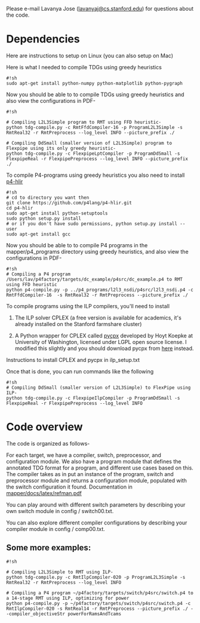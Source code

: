 Please e-mail Lavanya Jose (lavanyaj@cs.stanford.edu) for questions about the code.

# Dependencies #

Here are instructions to setup on Linux (you can also setup on Mac)

Here is what I needed to compile TDGs using greedy heuristics 

```
#!sh
sudo apt-get install python-numpy python-matplotlib python-pygraph
```

Now you should be able to to compile TDGs using greedy heuristics and also view the configurations in PDF-

```
#!sh

# Compiling L2L3Simple program to RMT using FFD heuristic-
python tdg-compile.py -c RmtFfdCompiler-16 -p ProgramL2L3Simple -s RmtReal32 -r RmtPreprocess --log_level INFO --picture_prefix ./

# Compiling DdSmall (smaller version of L2L3Simple) program to Flexpipe using its only greedy heuristic-
python tdg-compile.py -c FlexpipeLptCompiler -p ProgramDdSmall -s FlexpipeReal -r FlexpipePreprocess --log_level INFO --picture_prefix ./

```

To compile P4-programs using greedy heuristics you also need to install [p4-hlir](https://github.com/p4lang/p4-hlir)

```
#!sh
# cd to directory you want then
git clone https://github.com/p4lang/p4-hlir.git
cd p4-hlir
sudo apt-get install python-setuptools
sudo python setup.py install
# or if you don't have sudo permissions, python setup.py install --user
sudo apt-get install gcc
```

Now you should be able to to compile P4 programs in the mapper/p4_programs directory using greedy heuristics, and also view the configurations in PDF-

```
#!sh
# Compiling a P4 program /Users/lav/p4factory/targets/dc_example/p4src/dc_example.p4 to RMT using FFD heuristic
python p4-compile.py -p ../p4_programs/l2l3_nsdi/p4src/l2l3_nsdi.p4 -c RmtFfdCompiler-16  -s RmtReal32 -r RmtPreprocess --picture_prefix ./
```

To compile programs using the ILP compilers, you'll need to install 

1. The ILP solver CPLEX (a free version is available for academics, it's already installed on the Stanford farmshare cluster)

2. A Python wrapper for CPLEX called [pycpx](http://www.stat.washington.edu/~hoytak/code/pycpx/) developed by Hoyt Koepke at University of Washington, licensed under LGPL open source license. I modified this slightly and you should download pycpx from [here](https://github.com/lavanyaj/pycpx) instead.

Instructions to install CPLEX and pycpx in ilp_setup.txt

Once that is done, you can run commands like the following

```
#!sh
# Compiling DdSmall (smaller version of L2L3Simple) to FlexPipe using ILP-
python tdg-compile.py -c FlexpipeIlpCompiler -p ProgramDdSmall -s FlexpipeReal -r FlexpipePreprocess --log_level INFO
```

# Code overview #
The code is organized as follows-

For each target, we have a compiler, switch, preprocessor,
and configuration module. We also have a program module that defines the annotated TDG format
for a program, and different use cases based on this.
The compiler takes as in put an instance of the program, switch and preprocessor module
and returns a configuration module, populated with the switch configuration it found. Documentation in [mapper/docs/latex/refman.pdf](https://bitbucket.org/lavanyaj/switch-compiler/raw/1ed29f56125d5b8c622e33be3eb776ed2162a1ce/mapper/docs/latex/refman.pdf
)


You can play around with different switch parameters by describing your own switch module in config / switch00.txt. 

You can also explore different compiler configurations by describing your compiler module in config / comp00.txt.


## Some more examples: ##

```
#!sh

# Compiling L2L3Simple to RMT using ILP-
python tdg-compile.py -c RmtIlpCompiler-020 -p ProgramL2L3Simple -s RmtReal32 -r RmtPreprocess --log_level INFO

# Compiling a P4 program ~/p4factory/targets/switch/p4src/switch.p4 to a 14-stage RMT using ILP, optimizing for power
python p4-compile.py -p ~/p4factory/targets/switch/p4src/switch.p4 -c RmtIlpCompiler-020 -s RmtReal14 -r RmtPreprocess --picture_prefix ./ --compiler_objectiveStr powerForRamsAndTcams
```
